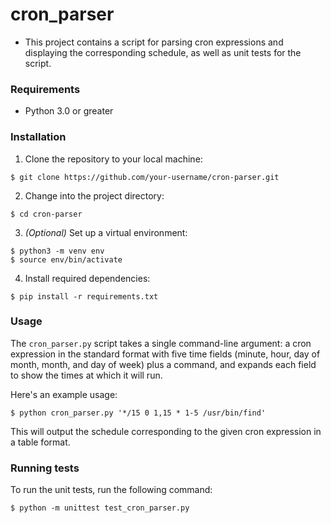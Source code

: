 # cron_parser

- This project contains a script for parsing cron expressions and displaying the corresponding schedule, as well as unit tests for the script.

### Requirements

- Python 3.0 or greater

### Installation

1. Clone the repository to your local machine:

```
$ git clone https://github.com/your-username/cron-parser.git
```

2. Change into the project directory:

```
$ cd cron-parser
```

3. *(Optional)* Set up a virtual environment:

```
$ python3 -m venv env
$ source env/bin/activate
```

4. Install required dependencies:

```
$ pip install -r requirements.txt
```

### Usage

The `cron_parser.py` script takes a single command-line argument: a cron expression in the standard format with five time fields (minute, hour, day of month, month, and day of week) plus a command, and expands each field to show the times at which it will run. 

Here's an example usage:

```
$ python cron_parser.py '*/15 0 1,15 * 1-5 /usr/bin/find'
```

This will output the schedule corresponding to the given cron expression in a table format.

### Running tests

To run the unit tests, run the following command:

```
$ python -m unittest test_cron_parser.py
```
